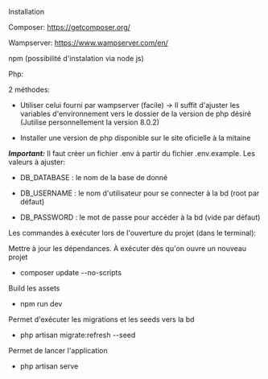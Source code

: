 Installation

Composer: https://getcomposer.org/

Wampserver: https://www.wampserver.com/en/

npm (possibilité d'instalation via node js)

Php:

2 méthodes:

- Utiliser celui fourni par wampserver (facile) -> Il suffit d'ajuster les variables d'environnement vers le dossier de la version de php désiré (Jutilise personnellement la version 8.0.2)

- Installer une version de php disponible sur le site oficielle à la mitaine

***Important:*** Il faut créer un fichier .env à partir du fichier .env.example. Les valeurs à ajuster:

- DB_DATABASE : le nom de la base de donné

- DB_USERNAME : le nom d'utilisateur pour se connecter à la bd (root par défaut)

- DB_PASSWORD : le mot de passe pour accéder à la bd (vide par défaut)

Les commandes à exécuter lors de l'ouverture du projet (dans le terminal):

Mettre à jour les dépendances. À exécuter dès qu'on ouvre un nouveau projet

- composer update --no-scripts

Build les assets

- npm run dev

Permet d'exécuter les migrations et les seeds vers la bd

- php artisan migrate:refresh --seed

Permet de lancer l'application

- php artisan serve
